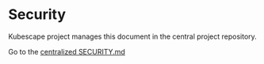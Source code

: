 # Security

Kubescape project manages this document in the central project repository.

Go to the [centralized SECURITY.md](https://github.com/kubescape/project-governance/blob/main/SECURITY.md)
